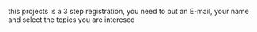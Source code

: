 this projects is a 3 step registration, you need to put an E-mail, your name and select the topics you are interesed
